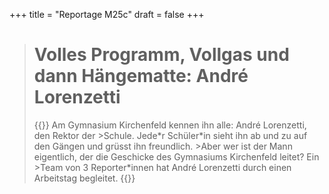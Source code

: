 +++
title = "Reportage M25c"
draft = false
+++
> # Volles Programm, Vollgas und dann Hängematte: André Lorenzetti
>{{<lead>}}
Am Gymnasium Kirchenfeld kennen ihn alle: André Lorenzetti, den Rektor der >Schule. Jede\*r Schüler\*in sieht ihn ab und zu auf den Gängen und grüsst ihn freundlich. >Aber wer ist der Mann eigentlich, der die Geschicke des Gymnasiums Kirchenfeld leitet? Ein >Team von 3 Reporter*innen hat André Lorenzetti durch einen Arbeitstag begleitet.
>{{<lead>}}